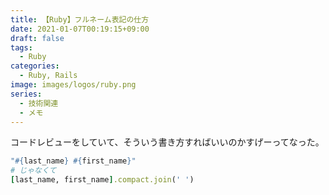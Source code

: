 ```yaml
---
title: 【Ruby】フルネーム表記の仕方
date: 2021-01-07T00:19:15+09:00
draft: false
tags:
  - Ruby
categories:
  - Ruby, Rails
image: images/logos/ruby.png
series:
  - 技術関連
  - メモ
---
```


コードレビューをしていて、そういう書き方すればいいのかすげーってなった。

```rb
"#{last_name} #{first_name}"
# じゃなくて
[last_name, first_name].compact.join(' ')
```
